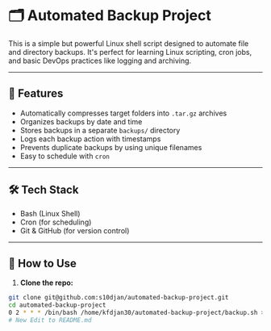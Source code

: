 # 🗂️ Automated Backup Project

This is a simple but powerful Linux shell script designed to automate file and directory backups. It's perfect for learning Linux scripting, cron jobs, and basic DevOps practices like logging and archiving.

---

## 📌 Features

- Automatically compresses target folders into `.tar.gz` archives
- Organizes backups by date and time
- Stores backups in a separate `backups/` directory
- Logs each backup action with timestamps
- Prevents duplicate backups by using unique filenames
- Easy to schedule with `cron`

---

## 🛠️ Tech Stack

- Bash (Linux Shell)
- Cron (for scheduling)
- Git & GitHub (for version control)

---

## 🚀 How to Use

1. **Clone the repo:**

```bash
git clone git@github.com:s10djan/automated-backup-project.git
cd automated-backup-project
0 2 * * * /bin/bash /home/kfdjan30/automated-backup-project/backup.sh >> /home/kfdjan30/automated-backup-project/backup.log 2>&1
# New Edit to README.md
